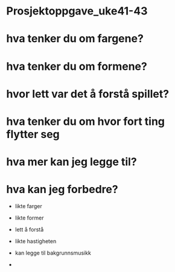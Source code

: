 # Prosjektoppgave_uke41-43

# hva tenker du om fargene?
# hva tenker du om formene?
# hvor lett var det å forstå spillet?
# hva tenker du om hvor fort ting flytter seg
# hva mer kan jeg legge til?
# hva kan jeg forbedre?



- likte farger
- likte former
- lett å forstå
- likte hastigheten

- kan legge til bakgrunnsmusikk
- 